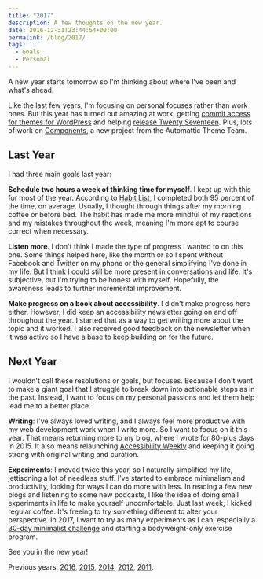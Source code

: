 ```yaml
---
title: "2017"
description: A few thoughts on the new year.
date: 2016-12-31T23:44:54+00:00
permalink: /blog/2017/
tags:
  - Goals
  - Personal
---
```


A new year starts tomorrow so I'm thinking about where I've been and what's ahead.

Like the last few years, I'm focusing on personal focuses rather than work ones. But this year has turned out amazing at work, getting [commit access for themes for WordPress](/blog/twenty-seventeen-in-trunk/) and helping [release Twenty Seventeen](/blog/dear-twenty-seventeen-contributors/). Plus, lots of work on [Components](https://themeshaper.com/2016/02/09/introducing-components/), a new project from the Automattic Theme Team.

## Last Year

I had three main goals last year:

**Schedule two hours a week of thinking time for myself**. I kept up with this for most of the year. According to [Habit List](http://habitlist.com), I completed both 95 percent of the time, on average. Usually, I thought through things after my morning coffee or before bed. The habit has made me more mindful of my reactions and my mistakes throughout the week, meaning I'm more apt to course correct when necessary.

**Listen more**. I don't think I made the type of progress I wanted to on this one. Some things helped here, like the month or so I spent without Facebook and Twitter on my phone or the general simplifying I've done in my life. But I think I could still be more present in conversations and life. It's subjective, but I'm trying to be honest with myself. Hopefully, the awareness leads to further incremental improvement.

**Make progress on a book about accessibility**. I didn't make progress here either. However, I did keep an accessibility newsletter going on and off throughout the year. I started that as a way to get writing more about the topic and it worked. I also received good feedback on the newsletter when it was active so I have a base to keep building on for the future.

## Next Year

I wouldn't call these resolutions or goals, but focuses. Because I don't want to make a giant goal that I struggle to break down into actionable steps as in the past. Instead, I want to focus on my personal passions and let them help lead me to a better place.

**Writing**: I've always loved writing, and I always feel more productive with my web development work when I write more. So I want to focus on it this year. That means returning more to my blog, where I wrote for 80-plus days in 2015. It also means relaunching [Accessibility Weekly](http://a11yweekly.com) and keeping it going strong with original writing and curation.

**Experiments**: I moved twice this year, so I naturally simplified my life, jettisoning a lot of needless stuff. I've started to embrace minimalism and productivity, looking for ways I can do more with less. In reading a few new blogs and listening to some new podcasts, I like the idea of doing small experiments in life to make yourself uncomfortable. Just last week, I kicked regular coffee. It's freeing to try something different to alter your perspective. In 2017, I want to try as many experiments as I can, especially a [30-day minimalist challenge](http://www.theminimalists.com/game/) and starting a bodyweight-only exercise program.

See you in the new year!

Previous years: [2016](/blog/2016/), [2015](/blog/2015/), [2014](/blog/hello-2014/), [2012](/blog/next-year-more-goals/), [2011](/blog/new-year-new-goals-2011/).
